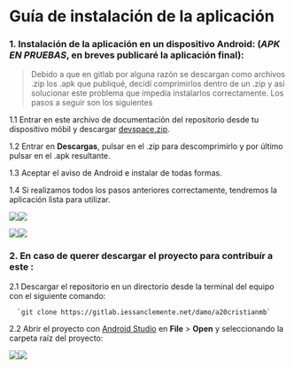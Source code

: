 # Guía de instalación de la aplicación
### 1. Instalación de la aplicación en un dispositivo Android: (*APK EN PRUEBAS*, en breves publicaré la aplicación final):

> Debido a que en gitlab por alguna razón se descargan como archivos .zip los .apk que publiqué, decidí comprimirlos dentro de un .zip y así solucionar este problema que impedía instalarlos correctamente. Los pasos a seguir son los siguientes

   1.1 Entrar en este archivo de documentación del repositorio desde tu dispositivo móbil y descargar [devspace.zip](./devspace.zip).

   1.2 Entrar en **Descargas**, pulsar en el .zip para descomprimirlo y por último pulsar en el .apk resultante.

   1.3 Aceptar el aviso de Android e instalar de todas formas.

   1.4 Si realizamos todos los pasos anteriores correctamente, tendremos la aplicación lista para utilizar.

   
![](doc/img/installation_1.png)![](doc/img/installation_2.png)

![](doc/img/installation_3.png)![](doc/img/installation_4.png)




### 2. En caso de querer descargar el proyecto para contribuír a este :

   2.1 Descargar el repositorio en un directorio desde la terminal del equipo con el siguiente comando:
   
      `git clone https://gitlab.iessanclemente.net/damo/a20cristianmb`

   2.2 Abrir el proyecto con [Android Studio](https://developer.android.com/studio) en **File** > **Open** y seleccionando la carpeta raíz del proyecto:

   ![](doc/img/android_studio_1.png)![](doc/img/android_studio_2.png)

